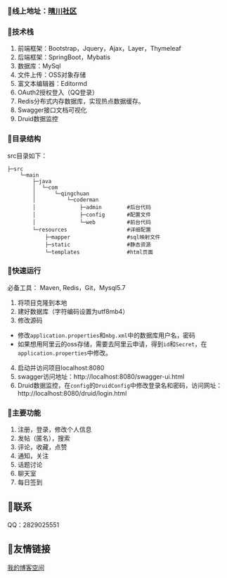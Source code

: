 ### :european_castle:线上地址：[晴川社区](123.57.60.151:8080)  
### :bridge_at_night:技术栈
1. 前端框架：Bootstrap，Jquery，Ajax，Layer，Thymeleaf
2. 后端框架：SpringBoot，Mybatis
3. 数据库：MySql
4. 文件上传：OSS对象存储
5. 富文本编辑器：Editormd
6. OAuth2授权登入（QQ登录）
7. Redis分布式内存数据库，实现热点数据缓存。
8. Swagger接口文档可视化
9. Druid数据监控


### :rainbow:目录结构

src目录如下：

~~~
├─src
    └─main
        ├─java
        │  └─com
        │      └─qingchuan
        │          └─coderman
        │              ├─admin        #后台代码
        │              ├─config       #配置文件
        │              └─web 	      #前台代码
        └─resources    	              #详细配置
            ├─mapper	              #sql映射文件
            ├─static	              #静态资源
            └─templates               #html页面
~~~~
### :suspension_railway:快速运行
必备工具：  Maven, Redis，Git，Mysql5.7

1. 将项目克隆到本地
2. 建好数据库（字符编码设置为utf8mb4）
3. 修改源码
- 修改`application.properties`和`mbg.xml`中的数据库用户名，密码
- 如果想用阿里云的oss存储，需要去阿里云申请，得到`id`和`Secret`，在`application.properties`中修改。
4. 启动并访问项目localhost:8080
5. swagger访问地址：http://localhost:8080/swagger-ui.html
6. Druid数据监控，在`config`的`DruidConfig`中修改登录名和密码，访问网址：http://localhost:8080/druid/login.html

### :construction:主要功能
1. 注册，登录，修改个人信息
2. 发帖（匿名），搜索
4. 评论，收藏，点赞
5. 通知，关注
10. 话题讨论
13. 聊天室
14. 每日签到


## :railway_car:联系
QQ：2829025551

## :slot_machine:友情链接
[我的博客空间](https://love.daqwt.top)


